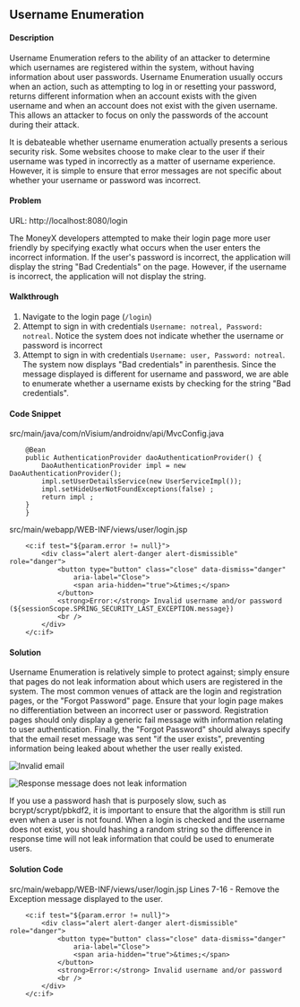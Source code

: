 ## Username Enumeration

#### Description

Username Enumeration refers to the ability of an attacker to determine which usernames are registered within the system, without having information about user passwords. Username Enumeration usually occurs when an action, such as attempting to log in or resetting your password, returns different information when an account exists with the given username and when an account does not exist with the given username. This allows an attacker to focus on only the passwords of the account during their attack.

It is debateable whether username enumeration actually presents a serious security risk. Some websites choose to make clear to the user if their username was typed in incorrectly as a matter of username experience. However, it is simple to ensure that error messages are not specific about whether your username or password was incorrect.

#### Problem
URL: http://localhost:8080/login

The MoneyX developers attempted to make their login page more user friendly by specifying exactly what occurs when the user enters the incorrect information. If the user's password is incorrect, the application will display the string "Bad Credentials" on the page. However, if the username is incorrect, the application will not display the string.

#### Walkthrough

1. Navigate to the login page (```/login```)
2. Attempt to sign in with credentials ```Username: notreal, Password: notreal```. Notice the system does not indicate whether the username or password is incorrect
3. Attempt to sign in with credentials ```Username: user, Password: notreal```. The system now displays "Bad credentials" in parenthesis. Since the message displayed is different for username and password, we are able to enumerate whether a username exists by checking for the string "Bad credentials".

#### Code Snippet
src/main/java/com/nVisium/androidnv/api/MvcConfig.java

```
    @Bean
    public AuthenticationProvider daoAuthenticationProvider() {
        DaoAuthenticationProvider impl = new DaoAuthenticationProvider();
        impl.setUserDetailsService(new UserServiceImpl());
        impl.setHideUserNotFoundExceptions(false) ;
        return impl ;
    }
	}

```
src/main/webapp/WEB-INF/views/user/login.jsp

```
	<c:if test="${param.error != null}">
		<div class="alert alert-danger alert-dismissible" role="danger">
			<button type="button" class="close" data-dismiss="danger"
				aria-label="Close">
				<span aria-hidden="true">&times;</span>
			</button>
			<strong>Error:</strong> Invalid username and/or password (${sessionScope.SPRING_SECURITY_LAST_EXCEPTION.message})
			<br />
		</div>
	</c:if>
```

#### Solution

Username Enumeration is relatively simple to protect against; simply ensure that pages do not leak information about which users are registered in the system. The most common venues of attack are the login and registration pages, or the "Forgot Password" page. Ensure that your login page makes no differentiation between an incorrect user or password. Registration pages should only display a generic fail message with information relating to user authentication. Finally, the "Forgot Password" should always specify that the email reset message was sent "if the user exists", preventing information being leaked about whether the user really existed.

![Invalid email](https://i.imgur.com/3zoKPEE.png)

![Response message does not leak information](https://i.imgur.com/NwO4dOg.png)

If you use a password hash that is purposely slow, such as bcrypt/scrypt/pbkdf2, it is important to ensure that the algorithm is still run even when a user is not found. When a login is checked and the username does not exist, you should hashing a random string so the difference in response time will not leak information that could be used to enumerate users.

#### Solution Code 
src/main/webapp/WEB-INF/views/user/login.jsp
Lines 7-16 - Remove the Exception message displayed to the user.
```
	<c:if test="${param.error != null}">
		<div class="alert alert-danger alert-dismissible" role="danger">
			<button type="button" class="close" data-dismiss="danger"
				aria-label="Close">
				<span aria-hidden="true">&times;</span>
			</button>
			<strong>Error:</strong> Invalid username and/or password
			<br />
		</div>
	</c:if>
```


